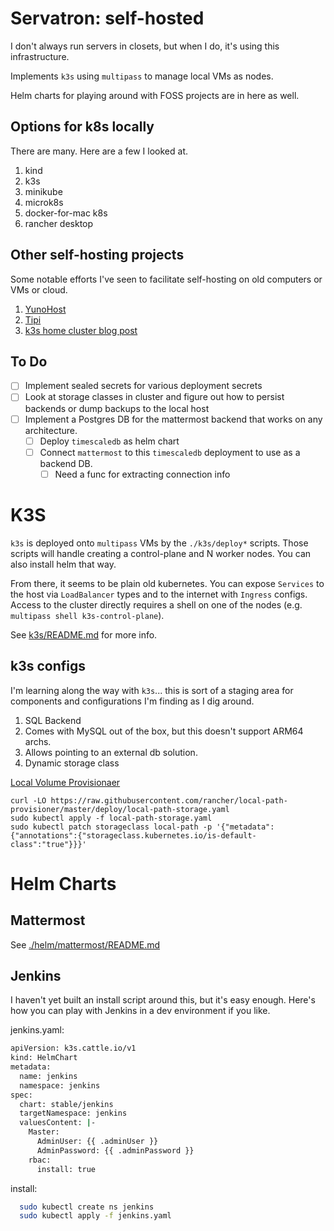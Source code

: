 # Servatron: self-hosted
I don't always run servers in closets, but when I do, it's using this infrastructure.

Implements `k3s` using `multipass` to manage local VMs as nodes.

Helm charts for playing around with FOSS projects are in here as well.

## Options for k8s locally
There are many. Here are a few I looked at.

1. kind
1. k3s
1. minikube
1. microk8s
1. docker-for-mac k8s
1. rancher desktop

## Other self-hosting projects
Some notable efforts I've seen to facilitate self-hosting on old computers or VMs or cloud.

1. [YunoHost](https://yunohost.org/#/)
1. [Tipi](https://github.com/meienberger/runtipi)
1. [k3s home cluster blog post](https://www.fullstaq.com/knowledge-hub/blogs/setting-up-your-own-k3s-home-cluster)

## To Do
- [ ] Implement sealed secrets for various deployment secrets
- [ ] Look at storage classes in cluster and figure out how to persist backends or dump backups to the local host
- [ ] Implement a Postgres DB for the mattermost backend that works on any architecture.
    - [ ] Deploy `timescaledb` as helm chart
    - [ ] Connect `mattermost` to this `timescaledb` deployment to use as a backend DB.
        - [ ] Need a func for extracting connection info

# K3S
`k3s` is deployed onto `multipass` VMs by the `./k3s/deploy*` scripts. Those scripts will handle creating a control-plane and N worker nodes. You can also install helm that way.

From there, it seems to be plain old kubernetes. You can expose `Services` to the host via `LoadBalancer` types and to the internet with `Ingress` configs. Access to the cluster directly requires a shell on one of the nodes (e.g. `multipass shell k3s-control-plane`).

See [k3s/README.md](./k3s/README.md) for more info.

## k3s configs
I'm learning along the way with `k3s`... this is sort of a staging area for components and configurations I'm finding as I dig around.

1. SQL Backend
  1. Comes with MySQL out of the box, but this doesn't support ARM64 archs.
  1. Allows pointing to an external db solution.
1. Dynamic storage class

  [Local Volume Provisionaer](https://github.com/rancher/local-path-provisioner)

  ```
  curl -LO https://raw.githubusercontent.com/rancher/local-path-provisioner/master/deploy/local-path-storage.yaml
  sudo kubectl apply -f local-path-storage.yaml
  sudo kubectl patch storageclass local-path -p '{"metadata": {"annotations":{"storageclass.kubernetes.io/is-default-class":"true"}}}'
  ```

# Helm Charts
## Mattermost
See [./helm/mattermost/README.md](./helm/mattermost/README.md)

## Jenkins
I haven't yet built an install script around this, but it's easy enough. Here's how you can play with Jenkins in a dev environment if you like.

jenkins.yaml:

```bash
apiVersion: k3s.cattle.io/v1
kind: HelmChart
metadata:
  name: jenkins
  namespace: jenkins
spec:
  chart: stable/jenkins
  targetNamespace: jenkins
  valuesContent: |-
    Master:
      AdminUser: {{ .adminUser }}
      AdminPassword: {{ .adminPassword }}
    rbac:
      install: true
```

install: 

```bash
  sudo kubectl create ns jenkins
  sudo kubectl apply -f jenkins.yaml
```
